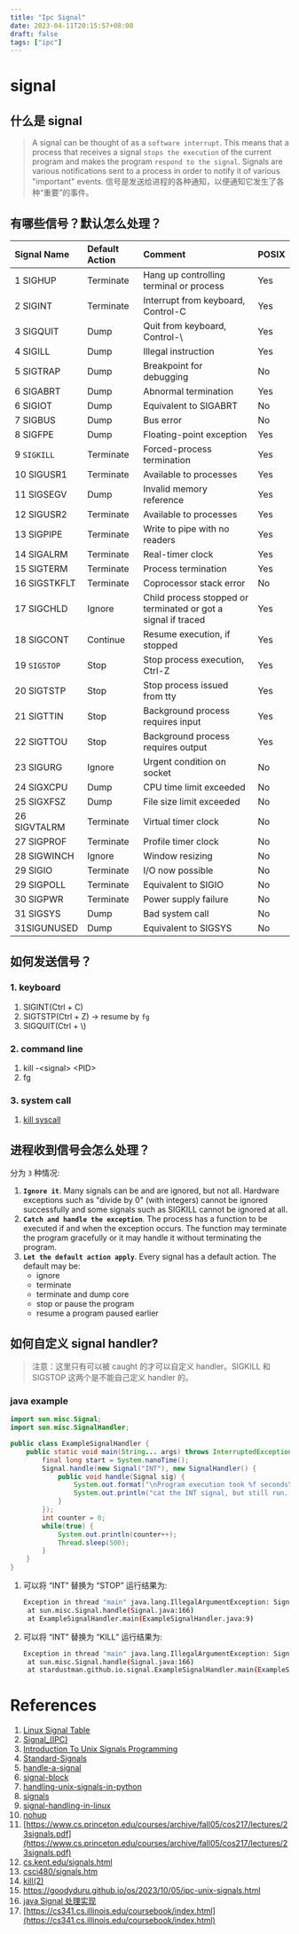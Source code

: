 ```yaml
---
title: "Ipc Signal"
date: 2023-04-11T20:15:57+08:00
draft: false
tags: ["ipc"]
---
```


# signal

## 什么是 signal

> A signal can be thought of as a `software interrupt`. 
> This means that a process that receives a signal `stops the execution` of the current program and makes the program `respond to the signal`.
> Signals are various notifications sent to a process in order to notify it of various "important" events. 
> 信号是发送给进程的各种通知，以便通知它发生了各种“重要”的事件。

## 有哪些信号？默认怎么处理？

| Signal Name  | Default Action | Comment                                                       | POSIX |
| :----------- | :------------- | :------------------------------------------------------------ | :---- |
| 1 SIGHUP     | Terminate      | Hang up controlling terminal or process                       | Yes   |
| 2 SIGINT     | Terminate      | Interrupt from keyboard, Control-C                            | Yes   |
| 3 SIGQUIT    | Dump           | Quit from keyboard, Control-\                                 | Yes   |
| 4 SIGILL     | Dump           | Illegal instruction                                           | Yes   |
| 5 SIGTRAP    | Dump           | Breakpoint for debugging                                      | No    |
| 6 SIGABRT    | Dump           | Abnormal termination                                          | Yes   |
| 6 SIGIOT     | Dump           | Equivalent to SIGABRT                                         | No    |
| 7 SIGBUS     | Dump           | Bus error                                                     | No    |
| 8 SIGFPE     | Dump           | Floating-point exception                                      | Yes   |
| 9 `SIGKILL`  | Terminate      | Forced-process termination                                    | Yes   |
| 10 SIGUSR1   | Terminate      | Available to processes                                        | Yes   |
| 11 SIGSEGV   | Dump           | Invalid memory reference                                      | Yes   |
| 12 SIGUSR2   | Terminate      | Available to processes                                        | Yes   |
| 13 SIGPIPE   | Terminate      | Write to pipe with no readers                                 | Yes   |
| 14 SIGALRM   | Terminate      | Real-timer clock                                              | Yes   |
| 15 SIGTERM   | Terminate      | Process termination                                           | Yes   |
| 16 SIGSTKFLT | Terminate      | Coprocessor stack error                                       | No    |
| 17 SIGCHLD   | Ignore         | Child process stopped or terminated or got a signal if traced | Yes   |
| 18 SIGCONT   | Continue       | Resume execution, if stopped                                  | Yes   |
| 19 `SIGSTOP` | Stop           | Stop process execution, Ctrl-Z                                | Yes   |
| 20 SIGTSTP   | Stop           | Stop process issued from tty                                  | Yes   |
| 21 SIGTTIN   | Stop           | Background process requires input                             | Yes   |
| 22 SIGTTOU   | Stop           | Background process requires output                            | Yes   |
| 23 SIGURG    | Ignore         | Urgent condition on socket                                    | No    |
| 24 SIGXCPU   | Dump           | CPU time limit exceeded                                       | No    |
| 25 SIGXFSZ   | Dump           | File size limit exceeded                                      | No    |
| 26 SIGVTALRM | Terminate      | Virtual timer clock                                           | No    |
| 27 SIGPROF   | Terminate      | Profile timer clock                                           | No    |
| 28 SIGWINCH  | Ignore         | Window resizing                                               | No    |
| 29 SIGIO     | Terminate      | I/O now possible                                              | No    |
| 29 SIGPOLL   | Terminate      | Equivalent to SIGIO                                           | No    |
| 30 SIGPWR    | Terminate      | Power supply failure                                          | No    |
| 31 SIGSYS    | Dump           | Bad system call                                               | No    |
| 31SIGUNUSED  | Dump           | Equivalent to SIGSYS                                          | No    |

## 如何发送信号？

### 1. keyboard
1. SIGINT(Ctrl + C)
2. SIGTSTP(Ctrl + Z) -> resume by `fg`
3. SIGQUIT(Ctrl + \\)

### 2. command line
1.  kill -\<signal\> \<PID\>
2.  fg 

### 3. system call

1. [kill syscall](https://man7.org/linux/man-pages/man2/kill.2.html)


## 进程收到信号会怎么处理？

分为 `3` 种情况:

1. **`Ignore it`**. Many signals can be and are ignored, but not all. Hardware exceptions such as "divide by 0" (with integers) cannot be ignored successfully and some signals such as SIGKILL cannot be ignored at all.
2. **`Catch and handle the exception`**. The process has a function to be executed if and when the exception occurs. The function may terminate the program gracefully or it may handle it without terminating the program.
3. **`Let the default action apply`**. Every signal has a default action. The default may be:
   - ignore
   - terminate
   - terminate and dump core
   - stop or pause the program
   - resume a program paused earlier

## 如何自定义 signal handler?

> 注意：这里只有可以被 caught 的才可以自定义 handler。SIGKILL 和 SIGSTOP 这两个是不能自己定义 handler 的。

### java example

```java
import sun.misc.Signal;
import sun.misc.SignalHandler;

public class ExampleSignalHandler {
    public static void main(String... args) throws InterruptedException {
        final long start = System.nanoTime();
        Signal.handle(new Signal("INT"), new SignalHandler() {
            public void handle(Signal sig) {
                System.out.format("\nProgram execution took %f seconds\n", (System.nanoTime() - start) / 1e9f);
                System.out.println("cat the INT signal, but still run.....😄");
            }
        });
        int counter = 0;
        while(true) {
            System.out.println(counter++);
            Thread.sleep(500);
        }
    }
}
```

1. 可以将 “INT” 替换为 “STOP” 运行结果为:
   ```bash
   Exception in thread "main" java.lang.IllegalArgumentException: Signal already used by VM or OS: SIGSTOP
	at sun.misc.Signal.handle(Signal.java:166)
	at ExampleSignalHandler.main(ExampleSignalHandler.java:9)
   ```
2. 可以将 “INT” 替换为 “KILL” 运行结果为:
   ```bash
   Exception in thread "main" java.lang.IllegalArgumentException: Signal already used by VM or OS: SIGKILL
	at sun.misc.Signal.handle(Signal.java:166)
	at stardustman.github.io.signal.ExampleSignalHandler.main(ExampleSignalHandler.java:9)
   ```



# References


1. [Linux Signal Table](https://chromium.googlesource.com/chromiumos/docs/+/HEAD/constants/signals.md)
2. [Signal_(IPC)](https://en.wikipedia.org/wiki/Signal_(IPC))
3. [Introduction To Unix Signals Programming](https://www.cs.kent.edu/~ruttan/sysprog/lectures/signals.html)
4. [Standard-Signals](https://www.gnu.org/software/libc/manual/html_node/Standard-Signals.html)
5. [handle-a-signal](https://rosettacode.org/wiki/Handle_a_signal#Java)
6. [signal-block](https://man7.org/linux/man-pages/man2/sigprocmask.2.html)
7. [handling-unix-signals-in-python](https://stackabuse.com/handling-unix-signals-in-python/)
8. [signals](https://faculty.cs.niu.edu/~hutchins/csci480/signals.htm)
9. [signal-handling-in-linux](http://www.alexonlinux.com/signal-handling-in-linux)
10. [nohup](https://elixir.bootlin.com/busybox/latest/source/coreutils/nohup.c#L94)
11. [https://www.cs.princeton.edu/courses/archive/fall05/cos217/lectures/23signals.pdf](https://www.cs.princeton.edu/courses/archive/fall05/cos217/lectures/23signals.pdf)
12. [cs.kent.edu/signals.html](https://www.cs.kent.edu/~ruttan/sysprog/lectures/signals.html)
13. [csci480/signals.htm](https://faculty.cs.niu.edu/~hutchins/csci480/signals.htm)
14. [kill(2)](https://man7.org/linux/man-pages/man2/kill.2.html)
15. https://goodyduru.github.io/os/2023/10/05/ipc-unix-signals.html
16. [java Signal 处理实现](https://github.com/JetBrains/jdk8u_jdk/blob/94318f9185757cc33d2b8d527d36be26ac6b7582/src/share/classes/sun/misc/Signal.java#L30)
17. [https://cs341.cs.illinois.edu/coursebook/index.html](https://cs341.cs.illinois.edu/coursebook/index.html)
